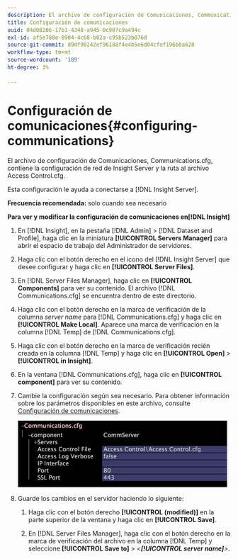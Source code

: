 ```yaml
---
description: El archivo de configuración de Comunicaciones, Communications.cfg, contiene la configuración de red de Insight Server y la ruta al archivo Access Control.cfg.
title: Configuración de comunicaciones
uuid: 04d08206-17b1-4348-a945-0c907c9a494c
exl-id: af5e788e-8904-4c68-b02a-c95b523b076d
source-git-commit: d9df90242ef96188f4e4b5e6d04cfef196b0a628
workflow-type: tm+mt
source-wordcount: '189'
ht-degree: 3%

---
```


# Configuración de comunicaciones{#configuring-communications}

El archivo de configuración de Comunicaciones, Communications.cfg, contiene la configuración de red de Insight Server y la ruta al archivo Access Control.cfg.

Esta configuración le ayuda a conectarse a [!DNL Insight Server].

**Frecuencia recomendada:** solo cuando sea necesario

**Para ver y modificar la configuración de comunicaciones en[!DNL Insight]**

1. En [!DNL Insight], en la pestaña [!DNL Admin] > [!DNL Dataset and Profile], haga clic en la miniatura **[!UICONTROL Servers Manager]** para abrir el espacio de trabajo del Administrador de servidores.
1. Haga clic con el botón derecho en el icono del [!DNL Insight Server] que desee configurar y haga clic en **[!UICONTROL Server Files]**.
1. En [!DNL Server Files Manager], haga clic en **[!UICONTROL Components]** para ver su contenido. El archivo [!DNL Communications.cfg] se encuentra dentro de este directorio.
1. Haga clic con el botón derecho en la marca de verificación de la columna *server name* para [!DNL Communications.cfg] y haga clic en **[!UICONTROL Make Local]**. Aparece una marca de verificación en la columna [!DNL Temp] de [!DNL Communications.cfg].
1. Haga clic con el botón derecho en la marca de verificación recién creada en la columna [!DNL Temp] y haga clic en **[!UICONTROL Open]** > **[!UICONTROL in Insight]**.
1. En la ventana [!DNL Communications.cfg], haga clic en **[!UICONTROL component]** para ver su contenido.
1. Cambie la configuración según sea necesario. Para obtener información sobre los parámetros disponibles en este archivo, consulte [Configuración de comunicaciones](../../../home/c-inst-svr/c-cfg-stgs-ref/c-comm-cfg-stgs.md#concept-aed00587c7a1432fb487bd154aaea6b1).

   ![Información sobre los pasos](assets/cfg_communications_examplevalues.png)

1. Guarde los cambios en el servidor haciendo lo siguiente:

   1. Haga clic con el botón derecho **[!UICONTROL (modified)]** en la parte superior de la ventana y haga clic en **[!UICONTROL Save]**.

   1. En [!DNL Server Files Manager], haga clic con el botón derecho en la marca de verificación del archivo en la columna [!DNL Temp] y seleccione **[!UICONTROL Save to]** > *&lt;**[!UICONTROL server name]**>*.
